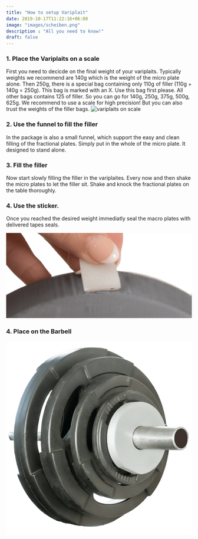 ```yaml
---
title: "How to setup Variplait"
date: 2019-10-17T11:22:16+06:00
image: "images/scheiben.png"
description : "All you need to know!"
draft: false
---
```

### 1. Place the Variplaits on a scale
First you need to decicde on the final weight of your variplaits. Typically weights we recommend are 140g which is the weight of the micro plate alone. Then 250g, there is a special bag containing only 110g of filler (110g + 140g = 250g). This bag is marked with an X. Use this bag first please. All other bags contains 125 of filler. So you can go for 140g, 250g, 375g, 500g, 625g. We recommend to use a scale for high precision! But you can also trust the weights of the filler bags. 
![variplaits on scale ](/exampleSite/public/images/waage.png)

### 2. Use the funnel to fill the filler
In the package is also a small funnel, which support the easy and clean filling of the fractional plates. Simply put in the whole of the micro plate. It designed to stand alone. 

### 3. Fill the filler
Now start slowly filling the filler in the variplaites. Every now and then shake the micro plates to let the filler sit. Shake and knock the fractional plates on the table thoroughly.  

### 4. Use the sticker.
Once you reached the desired weight immediatly seal the macro plates with delivered tapes seals. 

![variplaits on scale](/exampleSite/static/images/FractionalSticker.png)

### 4. Place on the Barbell
![variplaits on scale](/exampleSite/static/images/hantel.png)
